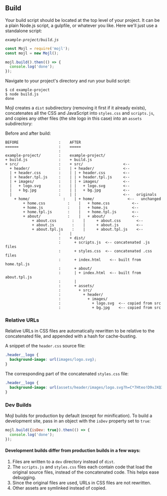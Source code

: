 ## Build

Your build script should be located at the top level of your project. It can be a plain Node.js script, a gulpfile, or whatever you like. Here we'll just use a standalone script:

*`example-project/build.js`*
```javascript
const Mojl = require('mojl');
const mojl = new Mojl();

mojl.build().then(() => {
  console.log('done');
});
```

Navigate to your project's directory and run your build script:
```console
$ cd example-project
$ node build.js
done
```

Mojl creates a `dist` subdirectory (removing it first if it already exists), concatenates all the CSS and JavaScript into `styles.css` and `scripts.js`, and copies any other files (the site logo in this case) into an `assets` subdirectory:

Before and after build:
```
BEFORE                  :    AFTER
======                  :    =====
                        :
example-project/        :    example-project/
+ build.js              :    + build.js
+ src/                  :    + src/                  <--
  + header/             :    | + header/             <--
  | + header.css        :    | | + header.css        <--
  | + header.tpl.js     :    | | + header.tpl.js     <--
  | + images/           :    | | + images/           <--
  |   + logo.svg        :    | |   + logo.svg        <--
  |   + bg.jpg          :    | |   + bg.jpg          <--
  |                     :    | |                     <--   originals
	+ home/               :    | + home/               <--   unchanged
		+ home.css          :    |   + home.css          <--
		+ home.js           :    |   + home.js           <--
		+ home.tpl.js       :    |   + home.tpl.js       <--
		+ about/            :    |   + about/            <--
			+ about.css       :    |     + about.css       <--
			+ about.js        :    |     + about.js        <--
			+ about.tpl.js    :    |     + about.tpl.js    <--
                        :    |
                        :    + dist/
                        :      + scripts.js  <-- concatenated .js files
                        :      + styles.css  <-- concatenated .css files
                        :      + index.html    <-- built from home.tpl.js
                        :      + about/
                        :      | + index.html  <-- built from about.tpl.js
                        :      |
                        :      + assets/
                        :        + src/
                        :          + header/
                        :            + images/
                        :              + logo.svg  <-- copied from src
                        :              + bg.jpg    <-- copied from src
```

### Relative URLs

Relative URLs in CSS files are automatically rewritten to be relative to the concatenated file, and appended with a hash for cache-busting.

A snippet of the `header.css` source file:
```css
.header__logo {
  background-image: url(images/logo.svg);
}
```

The corresponding part of the concatenated `styles.css` file:
```css
.header__logo {
  background-image: url(assets/header/images/logo.svg?h=C*7Hteo!D9vJXQ3UfzxbwnXaijM~);
}
```

### Dev Builds

Mojl builds for production by default (except for minification). To build a development site, pass in an object with the `isDev` property set to `true`:

```javascript
mojl.build({isDev: true}).then(() => {
  console.log('done');
});
```

#### Development builds differ from production builds in a few ways:

1. Files are written to a `dev` directory instead of `dist`.
2. The `scripts.js` and `styles.css` files each contain code that load the original source files, instead of the concatenated code. This helps ease debugging.
3. Since the original files are used, URLs in CSS files are not rewritten.
4. Other assets are symlinked instead of copied.
